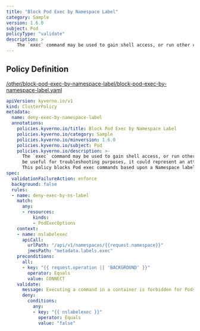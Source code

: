 ```yaml
---
title: "Block Pod Exec by Namespace Label"
category: Sample
version: 1.6.0
subject: Pod
policyType: "validate"
description: >
    The `exec` command may be used to gain shell access, or run other commands, in a Pod's container. While this can be useful for troubleshooting purposes, it could represent an attack vector and is discouraged. This policy blocks Pod exec commands based upon a Namespace label `exec=false`.
---
```


## Policy Definition
<a href="https://github.com/kyverno/policies/raw/main//other/block-pod-exec-by-namespace-label/block-pod-exec-by-namespace-label.yaml" target="-blank">/other/block-pod-exec-by-namespace-label/block-pod-exec-by-namespace-label.yaml</a>

```yaml
apiVersion: kyverno.io/v1
kind: ClusterPolicy
metadata:
  name: deny-exec-by-namespace-label
  annotations:
    policies.kyverno.io/title: Block Pod Exec by Namespace Label
    policies.kyverno.io/category: Sample
    policies.kyverno.io/minversion: 1.6.0
    policies.kyverno.io/subject: Pod
    policies.kyverno.io/description: >-
      The `exec` command may be used to gain shell access, or run other commands, in a Pod's container. While this can
      be useful for troubleshooting purposes, it could represent an attack vector and is discouraged.
      This policy blocks Pod exec commands based upon a Namespace label `exec=false`.
spec:
  validationFailureAction: enforce
  background: false
  rules:
  - name: deny-exec-by-ns-label
    match:
      any:
      - resources:
          kinds:
          - PodExecOptions
    context:
    - name: nslabelexec
      apiCall:
        urlPath: "/api/v1/namespaces/{{request.namespace}}"
        jmesPath: "metadata.labels.exec"
    preconditions:
      all:
      - key: "{{ request.operation || 'BACKGROUND' }}"
        operator: Equals
        value: CONNECT
    validate:
      message: Executing a command in a container is forbidden for Pods running in Namespaces protected with the label "exec=false".
      deny:
        conditions:
          any:
          - key: "{{ nslabelexec }}"
            operator: Equals
            value: "false"

```

